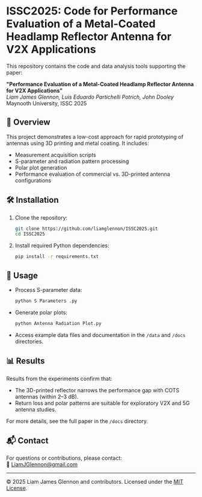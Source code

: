 # ISSC2025: Code for Performance Evaluation of a Metal-Coated Headlamp Reflector Antenna for V2X Applications

This repository contains the code and data analysis tools supporting the paper:

**"Performance Evaluation of a Metal-Coated Headlamp Reflector Antenna for V2X Applications"**  
*Liam James Glennon, Luis Eduardo Partichelli Potrich, John Dooley*  
Maynooth University, ISSC 2025

## 📖 Overview
This project demonstrates a low-cost approach for rapid prototyping of antennas using 3D printing and metal coating. It includes:
- Measurement acquisition scripts
- S-parameter and radiation pattern processing
- Polar plot generation
- Performance evaluation of commercial vs. 3D-printed antenna configurations

## 🛠️ Installation
1. Clone the repository:
    ```bash
    git clone https://github.com/liamglennon/ISSC2025.git
    cd ISSC2025
    ```
2. Install required Python dependencies:
    ```bash
    pip install -r requirements.txt
    ```

## 🚀 Usage
- Process S-parameter data:
    ```bash
    python S Parameters .py
    ```
- Generate polar plots:
    ```bash
    python Antenna Radiation Plot.py
    ```
- Access example data files and documentation in the `/data` and `/docs` directories.

## 📊 Results
Results from the experiments confirm that:
- The 3D-printed reflector narrows the performance gap with COTS antennas (within 2–3 dB).
- Return loss and polar patterns are suitable for exploratory V2X and 5G antenna studies.

For more details, see the full paper in the `/docs` directory.

## 📬 Contact
For questions or contributions, please contact:  
📧 LiamJGlennon@gmail.com

---

© 2025 Liam James Glennon and contributors. Licensed under the [MIT License](LICENSE).
